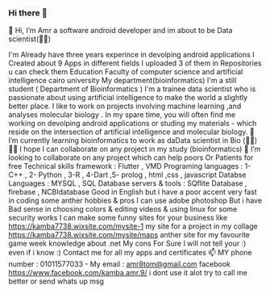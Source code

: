 ### Hi there 👋
👋 Hi, I’m Amr a software android developer and im about to be Data scientist(👨‍💻)

I'm Already have three years experince in devolping android applications
I Created about 9 Apps in different fields
I uploaded 3 of them in Repositories u can check them
Education
Faculty of computer science and artificial intelligence cairo university My department(bioinformatics)
I'm a still student ( Department of Bioinformatics )
I'm a trainee data scientist who is passionate about using artificial intelligence to make the world a slightly better place.
I like to work on projects involving machine learning ,and analyses molecular biology . In my spare time,
you will often find me working on devolping android applications or studing my materials - which reside on the intersection of artificial intelligence and molecular biology.
🌱 I’m currently learning bioinformatics to work as daData scientist in Bio (👨‍💻)
👀👀 I hope I can collaborate on any project in my study (bioinformatics)
💞️ I’m looking to collaborate on any project which can help poors Or Patients for free
Technical skills
framework : Flutter , VMD
Programing languages : 1- C++ , 2- Python , 3-R , 4-Dart ,5- prolog , html ,css , javascript
Databse Languages : MYSQL , SQL
Database servers & tools : SQflite Database , firebase , NCBIdatabase
Good in English but i have a poor accent
very fast in coding
some anther hobbies & pros
I can use adobe photoshop But i have Bad sense in choosing colors & editing videos & using linux for some security works
I can make some funny sites for your business like
https://kamba7738.wixsite.com/mysite-1 my site for a project in my collage
https://kamba7738.wixsite.com/mysite/maps anther site for my favourite game
week knowledge about .net
My cons
For Sure I will not tell your :) even if i know :)
Contact me for all my apps and certificates
📫 MY phone number : 01011577033 - My email : amr8tom@gmail.com
facebook https://www.facebook.com/kamba.amr.9/ i dont use it alot try to call me better or send whats up msg
